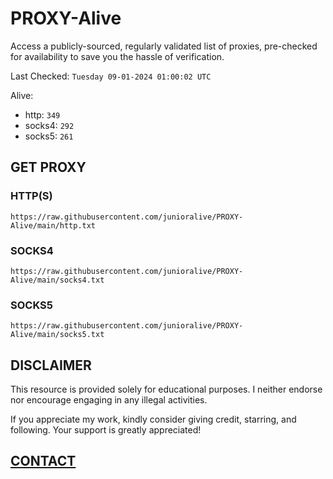 # PROXY-Alive

Access a publicly-sourced, regularly validated list of proxies, pre-checked for availability to save you the hassle of verification.

Last Checked: `Tuesday 09-01-2024 01:00:02 UTC`

Alive:
- http: `349`
- socks4: `292`
- socks5: `261`

## GET PROXY

### HTTP(S)

```https://raw.githubusercontent.com/junioralive/PROXY-Alive/main/http.txt```

### SOCKS4

```https://raw.githubusercontent.com/junioralive/PROXY-Alive/main/socks4.txt```

### SOCKS5

```https://raw.githubusercontent.com/junioralive/PROXY-Alive/main/socks5.txt```

## DISCLAIMER

This resource is provided solely for educational purposes. I neither endorse nor encourage engaging in any illegal activities.

If you appreciate my work, kindly consider giving credit, starring, and following. Your support is greatly appreciated! 

## [CONTACT](https://t.me/TheJuniorAlive)
